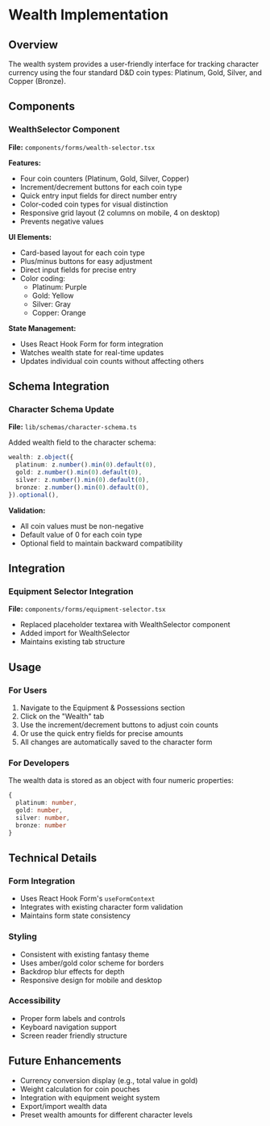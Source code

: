 # Wealth Implementation

## Overview
The wealth system provides a user-friendly interface for tracking character currency using the four standard D&D coin types: Platinum, Gold, Silver, and Copper (Bronze).

## Components

### WealthSelector Component
**File:** `components/forms/wealth-selector.tsx`

**Features:**
- Four coin counters (Platinum, Gold, Silver, Copper)
- Increment/decrement buttons for each coin type
- Quick entry input fields for direct number entry
- Color-coded coin types for visual distinction
- Responsive grid layout (2 columns on mobile, 4 on desktop)
- Prevents negative values

**UI Elements:**
- Card-based layout for each coin type
- Plus/minus buttons for easy adjustment
- Direct input fields for precise entry
- Color coding:
  - Platinum: Purple
  - Gold: Yellow
  - Silver: Gray
  - Copper: Orange

**State Management:**
- Uses React Hook Form for form integration
- Watches wealth state for real-time updates
- Updates individual coin counts without affecting others

## Schema Integration

### Character Schema Update
**File:** `lib/schemas/character-schema.ts`

Added wealth field to the character schema:
```typescript
wealth: z.object({
  platinum: z.number().min(0).default(0),
  gold: z.number().min(0).default(0),
  silver: z.number().min(0).default(0),
  bronze: z.number().min(0).default(0),
}).optional(),
```

**Validation:**
- All coin values must be non-negative
- Default value of 0 for each coin type
- Optional field to maintain backward compatibility

## Integration

### Equipment Selector Integration
**File:** `components/forms/equipment-selector.tsx`

- Replaced placeholder textarea with WealthSelector component
- Added import for WealthSelector
- Maintains existing tab structure

## Usage

### For Users
1. Navigate to the Equipment & Possessions section
2. Click on the "Wealth" tab
3. Use the increment/decrement buttons to adjust coin counts
4. Or use the quick entry fields for precise amounts
5. All changes are automatically saved to the character form

### For Developers
The wealth data is stored as an object with four numeric properties:
```typescript
{
  platinum: number,
  gold: number,
  silver: number,
  bronze: number
}
```

## Technical Details

### Form Integration
- Uses React Hook Form's `useFormContext`
- Integrates with existing character form validation
- Maintains form state consistency

### Styling
- Consistent with existing fantasy theme
- Uses amber/gold color scheme for borders
- Backdrop blur effects for depth
- Responsive design for mobile and desktop

### Accessibility
- Proper form labels and controls
- Keyboard navigation support
- Screen reader friendly structure

## Future Enhancements
- Currency conversion display (e.g., total value in gold)
- Weight calculation for coin pouches
- Integration with equipment weight system
- Export/import wealth data
- Preset wealth amounts for different character levels 